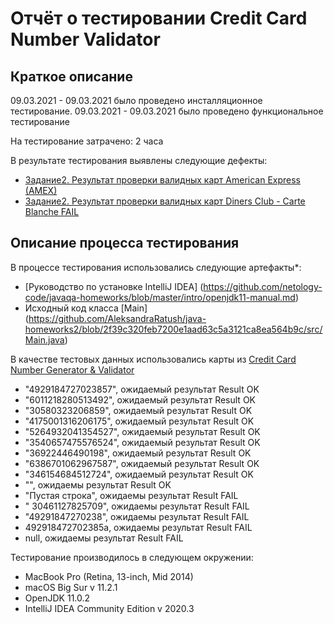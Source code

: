 # Отчёт о тестировании Credit Card Number Validator

## Краткое описание

09.03.2021 - 09.03.2021 было проведено инсталляционное тестирование.
09.03.2021 - 09.03.2021 было проведено функциональное тестирование

На тестирование затрачено: 2  часа

В результате тестирования выявлены следующие дефекты:
* [Задание2. Результат проверки валидных карт American Express (AMEX)](https://github.com/AleksandraRatush/java-homeworks2/issues/1)
* [Задание2. Результат проверки валидных карт Diners Club - Carte Blanche FAIL](https://github.com/AleksandraRatush/java-homeworks2/issues/2)


## Описание процесса тестирования

В процессе тестирования использовались следующие артефакты*:
* [Руководство по установке IntelliJ IDEA] (https://github.com/netology-code/javaqa-homeworks/blob/master/intro/openjdk11-manual.md)
* Исходный код класса [Main] (https://github.com/AleksandraRatush/java-homeworks2/blob/2f39c320feb7200e1aad63c5a3121ca8ea564b9c/src/Main.java)



В качестве тестовых данных использовались карты из [Credit Card Number Generator & Validator](https://www.freeformatter.com/credit-card-number-generator-validator.html)

* "4929184727023857", ожидаемый результат Result OK
* "6011218280513492", ожидаемый результат Result OK
* "30580323206859", ожидаемый результат Result OK
* "4175001316206175", ожидаемый результат Result OK
* "5264932041354527", ожидаемый результат Result OK
* "3540657475576524", ожидаемый результат Result OK
* "36922446490198", ожидаемый результат Result OK
* "6386701062967587", ожидаемый результат Result OK
* "346154684512724", ожидаемый результат Result OK
* "", ожидаемы результат Result OK
* "Пустая строка", ожидаемы результат Result FAIL
* " 30461127825709", ожидаемы результат Result FAIL
* "49291847270238", ожидаемы результат Result FAIL
* 492918472702385a, ожидаемы результат Result FAIL
* null, ожидаемы результат Result FAIL

Тестирование производилось в следующем окружении:

- MacBook Pro (Retina, 13-inch, Mid 2014)
- macOS Big Sur v 11.2.1
- OpenJDK 11.0.2
- IntelliJ IDEA Community Edition v 2020.3
